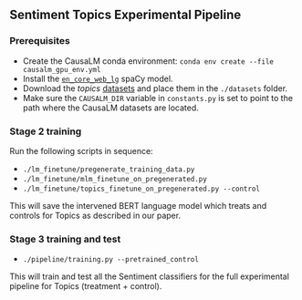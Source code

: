 ## Sentiment Topics Experimental Pipeline

### Prerequisites
- Create the CausaLM conda environment: `conda env create --file causalm_gpu_env.yml`
- Install the [`en_core_web_lg`](https://spacy.io/models/en#en_core_web_lg) spaCy model.
- Download the *topics* [datasets](https://www.kaggle.com/amirfeder/causalm) and place them in the `./datasets` folder.
- Make sure the `CAUSALM_DIR` variable in `constants.py` is set to point to the path where the CausaLM datasets are located.

### Stage 2 training
Run the following scripts in sequence:
- `./lm_finetune/pregenerate_training_data.py`
- `./lm_finetune/mlm_finetune_on_pregenerated.py`
- `./lm_finetune/topics_finetune_on_pregenerated.py --control`

This will save the intervened BERT language model which treats and controls for Topics as described in our paper.

### Stage 3 training and test
- `./pipeline/training.py --pretrained_control`

This will train and test all the Sentiment classifiers for the full experimental pipeline for Topics (treatment + control).

